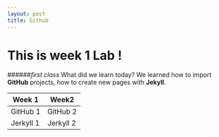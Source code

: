 ```yaml
---
layout: post
title: Github
---
```

# This is week 1 Lab ! 
######*first class*
What did we learn today? We learned how to  import **GitHub** projects, how to create new pages with **Jekyll**.


Week 1  | Week2
------------- | -------------
GitHub 1 | GitHub 2
Jerkyll 1  | Jerkyll 2
